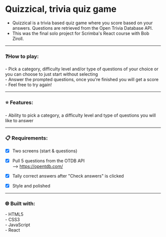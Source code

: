 # Quizzical, trivia quiz game

- Quizzical is a trivia based quiz game where you score based on your answers. Questions are retrieved from the Open Trivia Database API.
- This was the final solo project for Scrimba's React course with Bob Ziroll.

---

<h3> ❓<b>How to play: </b> </h3>
- Pick a category, difficulty level and/or type of questions of your choice or you can choose to just start without selecting<br>
- Answer the prompted questions, once you're finished you will get a score<br>
- Feel free to try again!

---

<h3>⭐️ <b>Features:</b></h3>
- Ability to pick a category, a difficulty level and type of questions you will like to answer<br>

---

<h3>📋 <b>Requirements:</b></h3>

- [x] Two screens (start & questions)

- [x] Pull 5 questions from the OTDB API
      <br> --> https://opentdb.com/

- [x] Tally correct answers after "Check answers" is clicked

- [x] Style and polished

---

<h3>🌐 <b>Built with: </b></h3>
- HTML5<br>
- CSS3<br>
- JavaScript<br>
- React<br>
